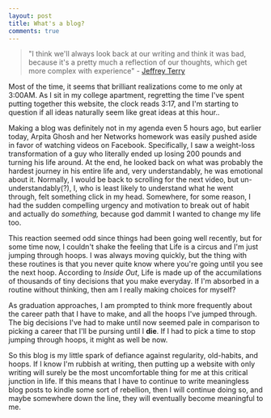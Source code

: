 ```yaml
---
layout: post
title: What's a blog?
comments: true
---
```


> "I think we'll always look back at our writing and think it was bad, because it's a pretty much a reflection of our thoughts, which get more complex with experience" - [Jeffrey Terry](http://jeffterry.org/)


Most of the time, it seems that brilliant realizations come to me only at 3:00AM. As I sit in my college apartment, regretting the time I've spent putting together this website, the clock reads 3:17, and I'm starting to question if all ideas naturally seem like great ideas at this hour..

Making a blog was definitely not in my agenda even 5 hours ago, but earlier today, Arpita Ghosh and her Networks homework was easily pushed aside in favor of watching videos on Facebook. Specifically, I saw a weight-loss transformation of a guy who literally ended up losing 200 pounds and turning his life around. At the end, he looked back on what was probably the hardest journey in his entire life and, very understandably, he was emotional about it. Normally, I would be back to scrolling for the next video, but un-understandably(?), I, who is least likely to understand what he went through, felt something click in my head. Somewhere, for some reason, I had the sudden compelling urgency and motivation to break out of habit and actually do <em>something,</em> because god dammit I wanted to change my life too.

This reaction seemed odd since things had been going well recently, but for some time now, I couldn't shake the feeling that Life is a circus and I'm just jumping through hoops. I was always moving quickly, but the thing with these routines is that you never quite know where you're going until you see the next hoop. According to <cite>Inside Out</cite>, Life is made up of the accumilations of thousands of tiny decisions that you make everyday. If I'm absorbed in a routine without thinking, then am I really making choices for myself? 

As graduation approaches, I am prompted to think more frequently about the career path that I have to make, and all the hoops I've jumped through. The big decisions I've had to make until now seemed pale in comparison to picking a career that I'll be pursing until I <strong>die</strong>. If I had to pick a time to stop jumping through hoops, it might as well be now. 

So this blog is my little spark of defiance against regularity, old-habits, and hoops. If I know I'm rubbish at writing, then putting up a website with only writing will surely be the most uncomfortable thing for me at this critical junction in life. If this means that I have to continue to write meaningless blog posts to kindle some sort of rebellion, then I will continue doing so, and maybe somewhere down the line, they will eventually become meaningful to me.

